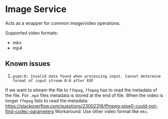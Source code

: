 # Image Service

Acts as a wrapper for common image/video operations.

Supported video formats:
- mkv
- mp4

## Known issues
1. `pipe:0: Invalid data found when processing input. Cannot determine format of input stream 0:0 after EOF`

If we want to stream the file to `ffmpeg`, `ffmpeg` has to read the metadata of the file. For `.mp4` files metadata is stored at the end of file.
When the video is longer `ffmpeg` fails to read the metadata:
https://stackoverflow.com/questions/23002316/ffmpeg-pipe0-could-not-find-codec-parameters
Workaround: Use other video format like `mkv`.